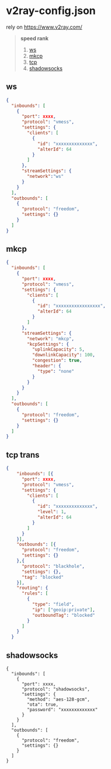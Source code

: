 # v2ray-config.json

rely on https://www.v2ray.com/  

> **speed rank**
> 1. [ws](https://github.com/pphui8/v2ray-config.json/edit/main/README.md/#ws)
> 2. [mkcp](https://github.com/pphui8/v2ray-config.json/edit/main/README.md/#mkcp)
> 3. [tcp](https://github.com/pphui8/v2ray-config.json/edit/main/README.md/#tcp)
> 4. [shadowsocks](https://github.com/pphui8/v2ray-config.json/edit/main/README.md/#shadowsocks)

## ws
```json
{
  "inbounds": [
    {
      "port": xxxx,
      "protocol": "vmess",
      "settings": {
        "clients": [
          {
            "id": "xxxxxxxxxxxxxx",
            "alterId": 64
          }
        ]
      },
      "streamSettings": {
        "network":"ws"
      }
    }
  ],
  "outbounds": [
    {
      "protocol": "freedom",
      "settings": {}
    }
  ]
}
```

## mkcp  
```json
{
  "inbounds": [
    {
      "port": xxxx,
      "protocol": "vmess",
      "settings": {
        "clients": [
          {
            "id": "xxxxxxxxxxxxxxxxx",
            "alterId": 64
          }
        ]
      },
      "streamSettings": {
        "network": "mkcp",
        "kcpSettings": {
          "uplinkCapacity": 5,
          "downlinkCapacity": 100,
          "congestion": true,
          "header": {
            "type": "none"
          }
        }
      }
    }
  ],
  "outbounds": [
    {
      "protocol": "freedom",
      "settings": {}
    }
  ]
}
```

## tcp trans
```json
{
    "inbounds": [{
      "port": xxxx,
      "protocol": "vmess",
      "settings": {
        "clients": [
          {
            "id": "xxxxxxxxxxxxxx",
            "level": 1,
            "alterId": 64
          }
        ]
      }
    }],
    "outbounds": [{
      "protocol": "freedom",
      "settings": {}
    },{
      "protocol": "blackhole",
      "settings": {},
      "tag": "blocked"
    }],
    "routing": {
      "rules": [
        {
          "type": "field",
          "ip": ["geoip:private"],
          "outboundTag": "blocked"
        }
      ]
    }
  }
```

## shadowsocks
```shadowsocks
{
  "inbounds": [
    {
      "port": xxxx,
      "protocol": "shadowsocks",
      "settings": {
        "method": "aes-128-gcm",
        "ota": true,
        "password": "xxxxxxxxxxxxx"
      }
    }
  ],
  "outbounds": [
    {
      "protocol": "freedom",  
      "settings": {}
    }
  ]
}
```
